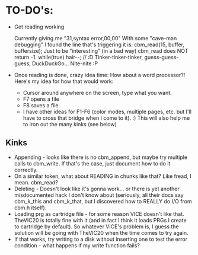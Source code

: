# TO-DO's:

* Get reading working

	Currently giving me "31,syntax error,00,00"
	WIth some "cave-man debugging" I found the line that's triggering it is:
	cbm_read(15, buffer, buffersize);
	Just to be "interesting" (in a bad way) cbm_read does NOT return -1.
	while(true) hair--; // :D
	Tinker-tinker-tinker, guess-guess-guess, DuckDuckGo...
	Nite-nite :P

* Once reading is done, crazy idea time: How about a word processor?!  Here's my idea for how that would work:
	- Cursor around anywhere on the screen, type what you want.
	- F7 opens a file
	- F8 saves a file
	- I have other ideas for F1-F6 (color modes, multiple pages, etc. but I'll have to cross that bridge when I come to it). :)
This will also help me to iron out the many kinks (see below)


## Kinks

* Appending - looks like there is no cbm_append, but maybe try multiple calls to cbm_write.  If that's the case, just document how to do it correctly.
* On a similar token, what about READING in chunks like that?   Like fread, I mean.  cbm_read?
* Deleting - Doesn't look like it's gonna work... or there is yet another misdocumented hack I don't know about (seriously, all their docs say cbm_k_this and cbm_k_that, but I discovered how to REALLY do I/O from cbm.h itself).
* Loading prg as cartridge file - for some reason VICE doesn't like that.  TheVIC20 is totally fine with it (and in fact I think it loads PRGs I create to cartridge by default).  So whatever VICE's problem is, I guess the solution will be going with TheVIC20 when the time comes to try again.
* If that works, try writing to a disk without inserting one to test the error condition - what happens if my write function fails?
